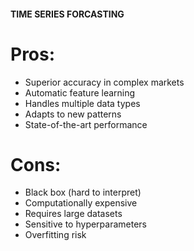 #### TIME SERIES FORCASTING ####
# Pros:
+ Superior accuracy in complex markets
+ Automatic feature learning
+ Handles multiple data types
+ Adapts to new patterns
+ State-of-the-art performance

# Cons:
- Black box (hard to interpret)
- Computationally expensive
- Requires large datasets
- Sensitive to hyperparameters
- Overfitting risk
